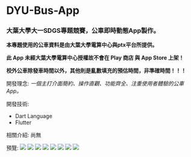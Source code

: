 # DYU-Bus-App

### 大葉大學大一SDGS專題競賽，公車即時動態App製作。

**本專題使用的公車資料是由大葉大學電算中心與ptx平台所提供。**

**此 App 未經大葉大學電算中心授權故不會在 Play 商店 與 App Store 上架！**

**校外公車除發車時間以外，其他則是亂數填充的預估時間，非準確時間！！！**

開發理念: *一個主打介面簡約、操作直觀、功能齊全、注重使用者體驗的公車App。*

開發技術:
- Dart Language
- Flutter

相關介紹: 尚無

預覽:
![](./image/0.png)
![](./image/1.png)
![](./image/2.png)
![](./image/3.png)
![](./image/4.png)
![](./image/5.png)
![](./image/6.png)
![](./image/7.png)